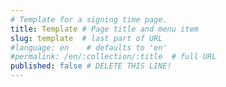 ```yaml
---
# Template for a signing time page. 
title: Template # Page title and menu item
slug: template  # last part of URL
#language: en    # defaults to 'en'
#permalink: /en/:collection/:title  # full URL
published: false # DELETE THIS LINE!
---
```

